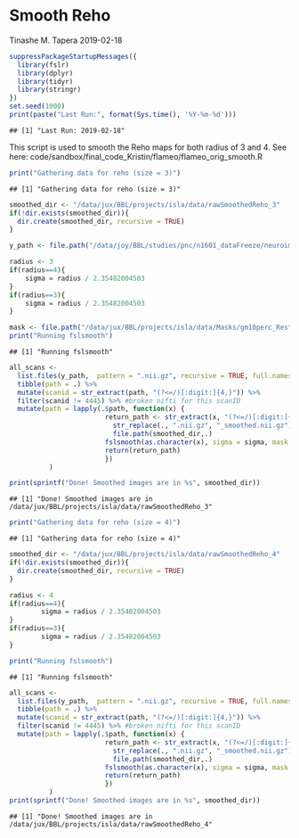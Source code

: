 Smooth Reho
================
Tinashe M. Tapera
2019-02-18

``` r
suppressPackageStartupMessages({
  library(fslr)
  library(dplyr)
  library(tidyr)
  library(stringr)
})
set.seed(1000)
print(paste("Last Run:", format(Sys.time(), '%Y-%m-%d')))
```

    ## [1] "Last Run: 2019-02-18"

This script is used to smooth the Reho maps for both radius of 3 and 4. See here: code/sandbox/final\_code\_Kristin/flameo/flameo\_orig\_smooth.R

``` r
print("Gathering data for reho (size = 3)")
```

    ## [1] "Gathering data for reho (size = 3)"

``` r
smoothed_dir <- "/data/jux/BBL/projects/isla/data/rawSmoothedReho_3"
if(!dir.exists(smoothed_dir)){
  dir.create(smoothed_dir, recursive = TRUE)
}

y_path <- file.path("/data/joy/BBL/studies/pnc/n1601_dataFreeze/neuroimaging/rest/voxelwiseMaps_reho")

radius <- 3
if(radius==4){
    sigma = radius / 2.35482004503
}
if(radius==3){
    sigma = radius / 2.35482004503
}

mask <- file.path("/data/jux/BBL/projects/isla/data/Masks/gm10perc_RestCoverageMask.nii.gz")
print("Running fslsmooth")
```

    ## [1] "Running fslsmooth"

``` r
all_scans <-
  list.files(y_path,  pattern = ".nii.gz", recursive = TRUE, full.names = TRUE) %>%
  tibble(path = .) %>%
  mutate(scanid = str_extract(path, "(?<=/)[:digit:]{4,}")) %>%
  filter(scanid != 4445) %>% #broken nifti for this scanID
  mutate(path = lapply(.$path, function(x) {
                        return_path <- str_extract(x, "(?<=/)[:digit:]{4,}.*") %>%
                          str_replace(., ".nii.gz", "_smoothed.nii.gz") %>%
                          file.path(smoothed_dir,.)
                        fslsmooth(as.character(x), sigma = sigma, mask = mask, outfile = return_path, verbose = FALSE)
                        return(return_path)
                        })
          )

print(sprintf("Done! Smoothed images are in %s", smoothed_dir))
```

    ## [1] "Done! Smoothed images are in /data/jux/BBL/projects/isla/data/rawSmoothedReho_3"

``` r
print("Gathering data for reho (size = 4)")
```

    ## [1] "Gathering data for reho (size = 4)"

``` r
smoothed_dir <- "/data/jux/BBL/projects/isla/data/rawSmoothedReho_4"
if(!dir.exists(smoothed_dir)){
  dir.create(smoothed_dir, recursive = TRUE)
}

radius <- 4
if(radius==4){
        sigma = radius / 2.35482004503
}
if(radius==3){
        sigma = radius / 2.35482004503
}

print("Running fslsmooth")
```

    ## [1] "Running fslsmooth"

``` r
all_scans <-
  list.files(y_path,  pattern = ".nii.gz", recursive = TRUE, full.names = TRUE) %>%
  tibble(path = .) %>%
  mutate(scanid = str_extract(path, "(?<=/)[:digit:]{4,}")) %>%
  filter(scanid != 4445) %>% #broken nifti for this scanID
  mutate(path = lapply(.$path, function(x) {
                        return_path <- str_extract(x, "(?<=/)[:digit:]{4,}.*") %>%
                          str_replace(., ".nii.gz", "_smoothed.nii.gz") %>%
                          file.path(smoothed_dir,.)
                        fslsmooth(as.character(x), sigma = sigma, mask = mask, outfile = return_path, verbose = FALSE)
                        return(return_path)
                        })
          )
print(sprintf("Done! Smoothed images are in %s", smoothed_dir))
```

    ## [1] "Done! Smoothed images are in /data/jux/BBL/projects/isla/data/rawSmoothedReho_4"
